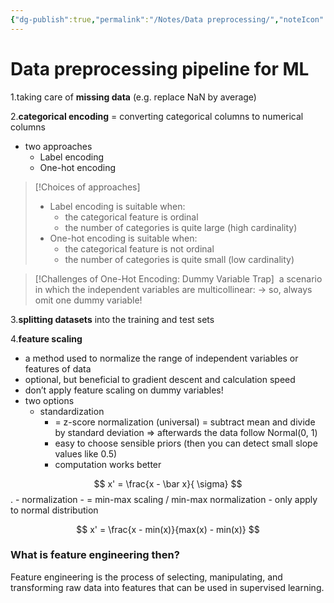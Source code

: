 ```yaml
---
{"dg-publish":true,"permalink":"/Notes/Data preprocessing/","noteIcon":""}
---
```



# Data preprocessing pipeline for ML

1.taking care of **missing data** (e.g. replace NaN by average)

2.**categorical encoding** = converting categorical columns to numerical columns 

- two approaches
	- Label encoding
	- One-hot encoding

> [!Choices of approaches]
> - Label encoding is suitable when:
> 	- the categorical feature is ordinal
> 	- the number of categories is quite large (high cardinality)
> - One-hot encoding is suitable when:
> 	- the categorical feature is not ordinal 
> 	- the number of categories is quite small (low cardinality)
 	
> [!Challenges of One-Hot Encoding: Dummy Variable Trap]
>  a scenario in which the independent variables are multicollinear:  -> so, always omit one dummy variable!

3.**splitting datasets** into the training and test sets

4.**feature scaling**
- a method used to normalize the range of independent variables or features of data
- optional, but beneficial to gradient descent and calculation speed
- don’t apply feature scaling on dummy variables!
- two options
	- standardization 
		- = z-score normalization (universal) = subtract mean and divide by standard deviation => afterwards the data follow Normal(0, 1)
		- easy to choose sensible priors (then you can detect small slope values like 0.5)
		- computation works better

$$
x' = \frac{x - \bar x}{ \sigma}
$$
	 .  - normalization 
			- = min-max scaling / min-max normalization
			- only apply to normal distribution

$$
x' = \frac{x - min(x)}{max(x) - min(x)}
$$

### What is **feature engineering** then?
Feature engineering is the process of selecting, manipulating, and transforming raw data into features that can be used in supervised learning.


